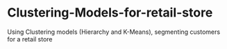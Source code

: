 # Clustering-Models-for-retail-store
Using Clustering models (Hierarchy and K-Means), segmenting customers for a retail store
